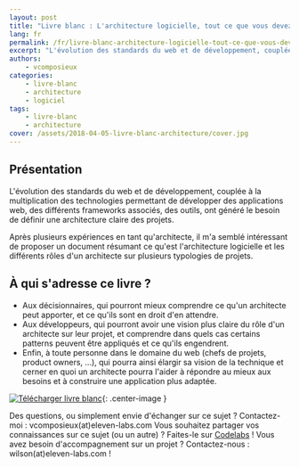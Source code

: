 ```yaml
---
layout: post
title: "Livre blanc : L'architecture logicielle, tout ce que vous devez savoir"
lang: fr
permalink: /fr/livre-blanc-architecture-logicielle-tout-ce-que-vous-devez-savoir/
excerpt: "L'évolution des standards du web et de développement, couplée à la multiplication des technologies permettant de développer des applications web, des différents frameworks associés, des outils, ont généré le besoin de définir une architecture claire des projets."
authors:
    - vcomposieux
categories:
    - livre-blanc
    - architecture
    - logiciel
tags:
    - livre-blanc
    - architecture
cover: /assets/2018-04-05-livre-blanc-architecture/cover.jpg
---
```


## Présentation

L'évolution des standards du web et de développement, couplée à la multiplication des technologies permettant de développer des applications web, des différents frameworks associés, des outils, ont généré le besoin de définir une architecture claire des projets.

Après plusieurs expériences en tant qu'architecte, il m'a semblé intéressant de proposer un document résumant ce qu'est l'architecture logicielle et les différents rôles d'un architecte sur plusieurs typologies de projets.

## À qui s'adresse ce livre ?

* Aux décisionnaires, qui pourront mieux comprendre ce qu'un architecte peut apporter, et ce qu'ils sont en droit d'en attendre.
* Aux développeurs, qui pourront avoir une vision plus claire du rôle d'un architecte sur leur projet, et comprendre dans quels cas certains patterns peuvent être appliqués et ce qu'ils engendrent.
* Enfin, à toute personne dans le domaine du web (chefs de projets, product owners, ...), qui pourra ainsi élargir sa vision de la technique et cerner en quoi un architecte pourra l'aider à répondre au mieux aux besoins et à construire une application plus adaptée.

[![Télécharger livre blanc]({{site.baseurl}}/assets/2018-04-05-livre-blanc-architecture/button.jpg)](http://bit.ly/LivreBlancArchitectureLogicielle){: .center-image }

Des questions, ou simplement envie d'échanger sur ce sujet ? Contactez-moi : vcomposieux(at)eleven-labs.com
Vous souhaitez partager vos connaissances sur ce sujet (ou un autre) ? Faites-le sur [Codelabs](https://codelabs.eleven-labs.com) !
Vous avez besoin d'accompagnement sur un projet ? Contactez-nous : wilson(at)eleven-labs.com !
